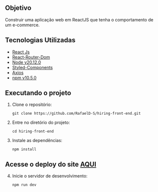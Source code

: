 ## Objetivo
Construir uma aplicação web em ReactJS que tenha o comportamento de um e-commerce.

## Tecnologias Utilizadas
- <a href="https://pt-br.legacy.reactjs.org"> React Js </a>
- <a href="https://reactrouter.com/en/main"> React-Router-Dom </a>
- <a href="https://reactrouter.com/en/main"> Node v20.12.0 </a>
- <a href="https://styled-components.com"> Styled-Components </a>
- <a href="https://axios-http.com/ptbr/docs/intro"> Axios </a>
- <a href="https://www.npmjs.com"> npm v10.5.0</a>

## Executando o projeto
1. Clone o repositório:
   ```
   git clone https://github.com/RafaelD-S/hiring-front-end.git
   ```
2. Entre no diretório do projeto:
   ```
   cd hiring-front-end
   ```
3. Instale as dependências:
   ```
   npm install
   ```

## Acesse o deploy do site <a href="hiring-front-end-eight.vercel.app" target="blank-">AQUI</a>

4. Inicie o servidor de desenvolvimento:
   ```
   npm run dev
   ```
